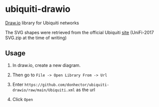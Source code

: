 # ubiquiti-drawio

[Draw.io](https://draw.io) library for Ubiquiti networks

The SVG shapes were retrieved from the official Ubiquiti [site](https://help.ui.com/hc/en-us/articles/204911374-Ubiquiti-Icons-and-Images-for-Diagrams) (UniFi-2017 SVG.zip at the time of writing)

## Usage

1. In draw.io, create a new diagram.

2. Then go to `File -> Open Library From -> Url`
3. Enter `https://github.com/donhector/ubiquiti-drawio/raw/main/Ubiquiti.xml` as the url
4. Click `Open`
